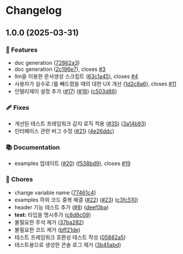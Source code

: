 # Changelog

## 1.0.0 (2025-03-31)


### 🌟 Features

* doc generation ([72862a3](https://github.com/PENEKhun/test-release-plz/commit/72862a3b79096fdabec7335c4a7461c783297e24))
* doc generation ([2c196e7](https://github.com/PENEKhun/test-release-plz/commit/2c196e7026b0618cf96bc4bc7f8405bb69252d0a)), closes [#3](https://github.com/PENEKhun/test-release-plz/issues/3)
* llm을 이용한 문서생성 스크립트 ([63c1a45](https://github.com/PENEKhun/test-release-plz/commit/63c1a450ecf4c401a05de89fc8f2d8c0cff1c42f)), closes [#4](https://github.com/PENEKhun/test-release-plz/issues/4)
* 사용자가 실수로 /를 빼드렸을 때의 대한 UX 개선 ([1d2c8a6](https://github.com/PENEKhun/test-release-plz/commit/1d2c8a6e9fdfc90476fe5425dbd7e6247c1e47db)), closes [#11](https://github.com/PENEKhun/test-release-plz/issues/11)
* 인텔리제이 설정 추가 ([#17](https://github.com/PENEKhun/test-release-plz/issues/17)) ([#18](https://github.com/PENEKhun/test-release-plz/issues/18)) ([c503d86](https://github.com/PENEKhun/test-release-plz/commit/c503d862f50a6702f0946925f3381659abb66ab5))


### 🩹 Fixes

* 개선된 테스트 프레임워크 감지 로직 적용 ([#35](https://github.com/PENEKhun/test-release-plz/issues/35)) ([3a14b93](https://github.com/PENEKhun/test-release-plz/commit/3a14b9364348cb4ccbabce5d4a291fb7041fe27a))
* 인터페이스 관련 버그 수정 ([#21](https://github.com/PENEKhun/test-release-plz/issues/21)) ([4e26ddc](https://github.com/PENEKhun/test-release-plz/commit/4e26ddc9ef327f68f1fd67fc27642118d7172f29))


### 📚 Documentation

* examples 업데이트 ([#20](https://github.com/PENEKhun/test-release-plz/issues/20)) ([f538bd9](https://github.com/PENEKhun/test-release-plz/commit/f538bd9c6f90dbe4048af352bf7c3e7122632f52)), closes [#19](https://github.com/PENEKhun/test-release-plz/issues/19)


### 🧹 Chores

* change variable name ([77461c4](https://github.com/PENEKhun/test-release-plz/commit/77461c436c1ae343106aababd86233d6aec9e57a))
* examples 하위 코드 중복 해결 ([#22](https://github.com/PENEKhun/test-release-plz/issues/22)) ([#23](https://github.com/PENEKhun/test-release-plz/issues/23)) ([c3fc510](https://github.com/PENEKhun/test-release-plz/commit/c3fc51045910c898b50f9b58cb9ebbf16bc5bfeb))
* header 기능 테스트 추가 ([#8](https://github.com/PENEKhun/test-release-plz/issues/8)) ([deef0ba](https://github.com/PENEKhun/test-release-plz/commit/deef0ba22b263da7987ff6ba8ae172b2889e5c20))
* **test:** 타입을 명시추가 ([c8d8c09](https://github.com/PENEKhun/test-release-plz/commit/c8d8c09b80c8e028045841ba916102527ab193f9))
* 불필요한 주석 제거 ([37ba282](https://github.com/PENEKhun/test-release-plz/commit/37ba282bae4aab7cacacd8c7245a230e03fdb971))
* 불필요한 코드 제거 ([bff21de](https://github.com/PENEKhun/test-release-plz/commit/bff21de4930fdeeda2601c7907a0faa73dfd137d))
* 테스트 프레임워크 호환성 테스트 작성 ([05882a5](https://github.com/PENEKhun/test-release-plz/commit/05882a54468482dbc5cdcc1c76fdec0e73e34797))
* 테스트용으로 생성한 콘솔 로그 제거 ([3b45abd](https://github.com/PENEKhun/test-release-plz/commit/3b45abd2ef4b11221df42deb33e256b669bea388))
